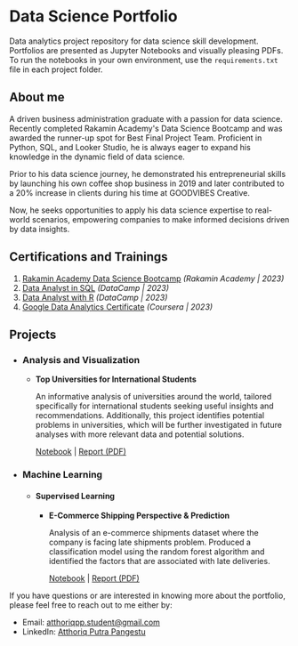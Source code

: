 # Data Science Portfolio
Data analytics project repository for data science skill development. Portfolios are presented as Jupyter Notebooks and visually pleasing PDFs. To run the notebooks in your own environment, use the `requirements.txt` file in each project folder.

## About me
A driven business administration graduate with a passion for data science. Recently completed Rakamin Academy's Data Science Bootcamp and was awarded the runner-up spot for Best Final Project Team. Proficient in Python, SQL, and Looker Studio, he is always eager to expand his knowledge in the dynamic field of data science.

Prior to his data science journey, he demonstrated his entrepreneurial skills by launching his own coffee shop business in 2019 and later contributed to a 20% increase in clients during his time at GOODVIBES Creative.

Now, he seeks opportunities to apply his data science expertise to real-world scenarios, empowering companies to make informed decisions driven by data insights.

## Certifications and Trainings
1. [Rakamin Academy Data Science Bootcamp](https://drive.google.com/file/d/1zNqwX1lKTFjfao6_X8dMunKTsYbvaIDx/view?usp=sharing) *(Rakamin Academy | 2023)* 
3. [Data Analyst in SQL](https://www.datacamp.com/statement-of-accomplishment/track/5c6499cc62e40dc7db3fd07e68aa9820c70a46be) *(DataCamp | 2023)*
5. [Data Analyst with R](https://www.datacamp.com/statement-of-accomplishment/track/17b96eb5916fe0df8a09d43c715309af60832dc4) *(DataCamp | 2023)*
6. [Google Data Analytics Certificate](https://www.credly.com/badges/f1abe8c6-fe17-4214-b05d-0ab5914fa323/linked_in_profile) *(Coursera | 2023)*

## Projects
- ### Analysis and Visualization
  - **Top Universities for International Students**
    
    An informative analysis of universities around the world, tailored specifically for international students seeking useful insights and recommendations. Additionally, this project identifies potential problems in universities, which will be further investigated in future analyses with more relevant data and potential solutions.
    
    [Notebook](https://github.com/atthoriqpp/data_science_portfolio/blob/main/global_university_rankings_2023/top-universities-for-international-students.ipynb) | [Report (PDF)](https://github.com/atthoriqpp/data_analytics_portfolios/blob/main/global_university_rankings_2023/Global%20University%20Rankings%202023%20Analysis.pdf)
    
- ### Machine Learning
  - #### Supervised Learning
    - **E-Commerce Shipping Perspective & Prediction**
    
       Analysis of an e-commerce shipments dataset where the company is facing late shipments problem. Produced a classification model using the random forest algorithm and identified the factors that are associated with late deliveries.

      [Notebook](https://github.com/atthoriqpp/data_science_portfolio/blob/main/e-commerce_shipping_prediction/e-commerce-shipment-perspective-prediction.ipynb) | [Report (PDF)](https://github.com/atthoriqpp/data_analytics_portfolios/blob/main/e-commerce_shipping_prediction/E-Commerce%20Shipment%20Prediction.pdf)
   
If you have questions or are interested in knowing more about the portfolio, please feel free to reach out to me either by:
- Email: atthoriqpp.student@gmail.com
- LinkedIn: [Atthoriq Putra Pangestu](https://www.linkedin.com/in/atthoriqputra/)
